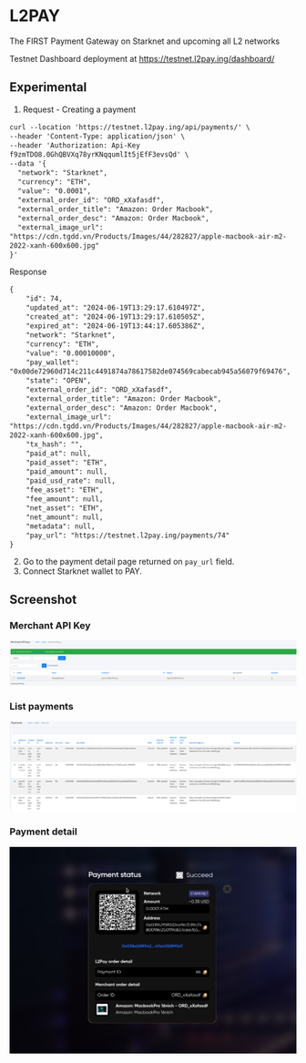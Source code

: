 # L2PAY
The FIRST Payment Gateway on Starknet and upcoming all L2 networks

Testnet Dashboard deployment at https://testnet.l2pay.ing/dashboard/

## Experimental

1. Request - Creating a payment
```
curl --location 'https://testnet.l2pay.ing/api/payments/' \
--header 'Content-Type: application/json' \
--header 'Authorization: Api-Key f9zmTDO8.0GhQBVXq78yrKNqqumlIt5jEfF3evsQd' \
--data '{
  "network": "Starknet",
  "currency": "ETH",
  "value": "0.0001",
  "external_order_id": "ORD_xXafasdf",
  "external_order_title": "Amazon: Order Macbook",
  "external_order_desc": "Amazon: Order Macbook",
  "external_image_url": "https://cdn.tgdd.vn/Products/Images/44/282827/apple-macbook-air-m2-2022-xanh-600x600.jpg"
}'
```

Response
```
{
    "id": 74,
    "updated_at": "2024-06-19T13:29:17.610497Z",
    "created_at": "2024-06-19T13:29:17.610505Z",
    "expired_at": "2024-06-19T13:44:17.605386Z",
    "network": "Starknet",
    "currency": "ETH",
    "value": "0.00010000",
    "pay_wallet": "0x00de72960d714c211c4491874a78617582de074569cabecab945a56079f69476",
    "state": "OPEN",
    "external_order_id": "ORD_xXafasdf",
    "external_order_title": "Amazon: Order Macbook",
    "external_order_desc": "Amazon: Order Macbook",
    "external_image_url": "https://cdn.tgdd.vn/Products/Images/44/282827/apple-macbook-air-m2-2022-xanh-600x600.jpg",
    "tx_hash": "",
    "paid_at": null,
    "paid_asset": "ETH",
    "paid_amount": null,
    "paid_usd_rate": null,
    "fee_asset": "ETH",
    "fee_amount": null,
    "net_asset": "ETH",
    "net_amount": null,
    "metadata": null,
    "pay_url": "https://testnet.l2pay.ing/payments/74"
}
```
2. Go to the payment detail page returned on `pay_url` field.
3. Connect Starknet wallet to PAY.

## Screenshot

### Merchant API Key
![alt text](screenshots/merchant-apikey.png)

### List payments
![alt text](screenshots/payments.png)

### Payment detail
![alt text](screenshots/detail-payment.png)